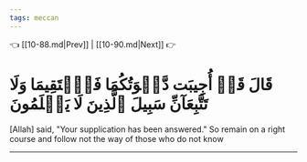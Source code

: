 ```yaml
---
tags: meccan
---
```


👈 [[10-88.md|Prev]] | [[10-90.md|Next]] 👉

# قَالَ قَدۡ أُجِيبَت دَّعۡوَتُكُمَا فَٱسۡتَقِيمَا وَلَا تَتَّبِعَآنِّ سَبِيلَ ٱلَّذِينَ لَا يَعۡلَمُونَ

[Allah] said, "Your supplication has been answered." So remain on a right course and follow not the way of those who do not know

---

